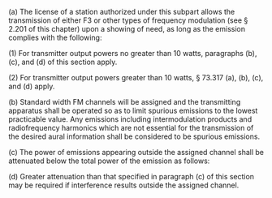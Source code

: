(a) The license of a station authorized under this subpart allows the transmission of either F3 or other types of frequency modulation (see § 2.201 of this chapter) upon a showing of need, as long as the emission complies with the following:

(1) For transmitter output powers no greater than 10 watts, paragraphs (b), (c), and (d) of this section apply.

(2) For transmitter output powers greater than 10 watts, § 73.317 (a), (b), (c), and (d) apply.

(b) Standard width FM channels will be assigned and the transmitting apparatus shall be operated so as to limit spurious emissions to the lowest practicable value. Any emissions including intermodulation products and radiofrequency harmonics which are not essential for the transmission of the desired aural information shall be considered to be spurious emissions.

(c) The power of emissions appearing outside the assigned channel shall be attenuated below the total power of the emission as follows:

(d) Greater attenuation than that specified in paragraph (c) of this section may be required if interference results outside the assigned channel.

